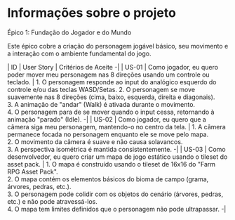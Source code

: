# Informações sobre o projeto


Épico 1: Fundação do Jogador e do Mundo

Este épico cobre a criação do personagem jogável básico, seu movimento e a interação com o ambiente fundamental do jogo.

| ID | User Story | Critérios de Aceite -| | US-01 | Como jogador, eu quero poder mover meu personagem nas 8 direções usando um controle ou teclado. | 1. O personagem responde ao input do analógico esquerdo do controle e/ou das teclas WASD/Setas.
2. O personagem se move suavemente nas 8 direções (cima, baixo, esquerda, direita e diagonais).  
3. A animação de "andar" (Walk) é ativada durante o movimento.  
4. O personagem para de se mover quando o input cessa, retornando à animação "parado" (Idle). -| | US-02 | Como jogador, eu quero que a câmera siga meu personagem, mantendo-o no centro da tela. | 1. A câmera permanece focada no personagem enquanto ele se move pelo mapa.  
2. O movimento da câmera é suave e não causa solavancos.  
3. A perspectiva isométrica é mantida consistentemente. -| | US-03 | Como desenvolvedor, eu quero criar um mapa de jogo estático usando o tileset do asset pack. | 1. O mapa é construído usando o tileset de 16x16 do "Farm RPG Asset Pack".  
2. O mapa contém os elementos básicos do bioma de campo (grama, árvores, pedras, etc.).  
3. O personagem pode colidir com os objetos do cenário (árvores, pedras, etc.) e não pode atravessá-los.  
4. O mapa tem limites definidos que o personagem não pode ultrapassar. -|


